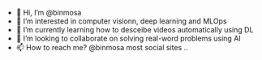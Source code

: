 - 👋 Hi, I’m @binmosa
- 👀 I’m interested in computer visionn, deep learning and MLOps
- 🌱 I’m currently learning how to desceibe videos automatically using DL
- 💞️ I’m looking to collaborate on solving real-word problems using AI
- 📫 How to reach me? @binmosa most social sites ..

<!---
binmosa/binmosa is a ✨ special ✨ repository because its `README.md` (this file) appears on your GitHub profile.
You can click the Preview link to take a look at your changes.
--->
